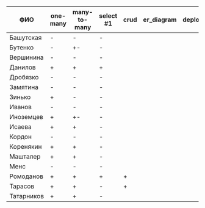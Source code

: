 | **ФИО**    | one-many | many-to-many | select #1 | crud | er_diagram | deploy |
|------------|----------|--------------|-----------|------|------------|--------|
| Башутская  | -        | -            | -         |      |            |        |
| Бутенко    | -        | +-           | -         |      |            |        |
| Вершинина  | -        | -            | -         |      |            |        |
| Данилов    | +        | +            | +         |      |            |        |
| Дробязко   | -        | -            | -         |      |            |        |
| Замятина   | -        | -            | -         |      |            |        |
| Зинько     | +        | -            | -         |      |            |        |
| Иванов     | -        | -            | -         |      |            |        |
| Иноземцев  | +        | +-           | -         |      |            |        |
| Исаева     | +        | +            | -         |      |            |        |
| Кордон     | -        | -            | -         |      |            |        |
| Коренякин  | +        | +            | -         |      |            |        |
| Машталер   | +        | +            | -         |      |            |        |
| Менс       | -        | -            | -         |      |            |        |
| Ромоданов  | +        | +            | +         | +    |            |        |
| Тарасов    | +        | +            | -         | +    |            |        |
| Татарников | +        | +            | -         |      |            |        |
